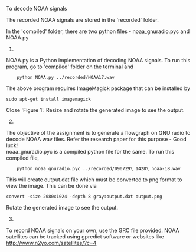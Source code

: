 To decode NOAA signals  

The recorded NOAA signals are stored in the 'recorded' folder.  

In the 'compiled' folder, there are two python files - noaa_gnuradio.pyc and NOAA.py  
  
1.  
NOAA.py is a Python implementation of decoding NOAA signals. To run this program, go to 'compiled' folder on the terminal and  

        python NOAA.py ../recorded/NOAA17.wav

The above program requires ImageMagick package that can be installed by  

    sudo apt-get install imagemagick

Close 'Figure 1'. Resize and rotate the generated image to see the output.  
  
2.  
The objective of the assignment is to generate a flowgraph on GNU radio to decode NOAA wav files. Refer the research paper for this purpose - Good luck!  
noaa_gnuradio.pyc is a compiled python file for the same. To run this compiled file,  

        python noaa_gnuradio.pyc ../recorded/090729\ 1428\ noaa-18.wav

This will create output.dat file which must be converted to png format to view the image. This can be done via  

    convert -size 2080x1024 -depth 8 gray:output.dat output.png
Rotate the generated image to see the output.  
  
3.  
To record NOAA signals on your own, use the GRC file provided. NOAA satellites can be tracked using gpredict software or websites like http://www.n2yo.com/satellites/?c=4

